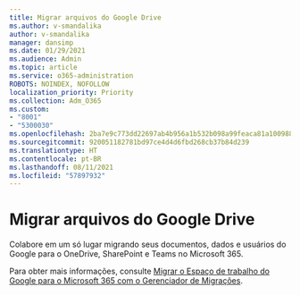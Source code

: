 ```yaml
---
title: Migrar arquivos do Google Drive
ms.author: v-smandalika
author: v-smandalika
manager: dansimp
ms.date: 01/29/2021
ms.audience: Admin
ms.topic: article
ms.service: o365-administration
ROBOTS: NOINDEX, NOFOLLOW
localization_priority: Priority
ms.collection: Adm_O365
ms.custom:
- "8001"
- "5300030"
ms.openlocfilehash: 2ba7e9c773dd22697ab4b956a1b532b098a99feaca81a1009885ea87e287b6e3
ms.sourcegitcommit: 920051182781bd97ce4d4d6fbd268cb37b84d239
ms.translationtype: HT
ms.contentlocale: pt-BR
ms.lasthandoff: 08/11/2021
ms.locfileid: "57897932"
---
```

# <a name="migrate-files-from-google-drive"></a>Migrar arquivos do Google Drive

Colabore em um só lugar migrando seus documentos, dados e usuários do Google para o OneDrive, SharePoint e Teams no Microsoft 365.

Para obter mais informações, consulte [Migrar o Espaço de trabalho do Google para o Microsoft 365 com o Gerenciador de Migrações](https://docs.microsoft.com/sharepointmigration/mm-google-overview).
